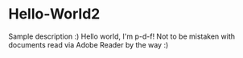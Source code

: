 # Hello-World2
Sample description :)
Hello world, I'm p-d-f! Not to be mistaken with documents read via Adobe Reader by the way :) 
